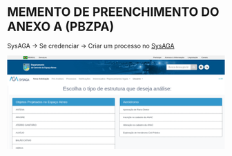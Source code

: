 # MEMENTO DE PREENCHIMENTO DO ANEXO A (PBZPA)


SysAGA → Se credenciar → Criar um processo no [SysAGA](https://sysaga2.decea.mil.br/meusprocessos)


![Tela de Novo Processo](img/Nova%20Solicita%C3%A7%C3%A3o.png "SysAGA")


